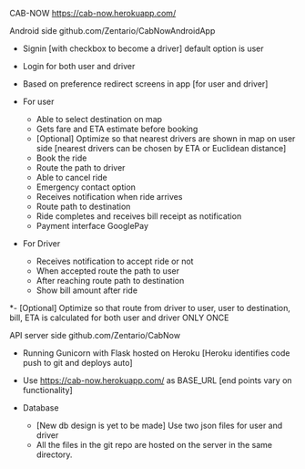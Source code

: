CAB-NOW		https://cab-now.herokuapp.com/

Android side	github.com/Zentario/CabNowAndroidApp

- Signin [with checkbox to become a driver] default option is user
- Login for both user and driver
- Based on preference redirect screens in app [for user and driver]

- For user
	- Able to select destination on map
	- Gets fare and ETA estimate before booking
	- [Optional] Optimize so that nearest drivers are shown in map on user side
	   [nearest drivers can be chosen by ETA or Euclidean distance]
	- Book the ride
	- Route the path to driver
	- Able to cancel ride
	- Emergency contact option
	- Receives notification when ride arrives
	- Route path to destination
	- Ride completes and receives bill receipt as notification
	- Payment interface GooglePay

- For Driver
	- Receives notification to accept ride or not
	- When accepted route the path to user
	- After reaching route path to destination
	- Show bill amount after ride

*- [Optional] Optimize so that route from driver to user, user to destination, bill, ETA is calculated
   for both user and driver ONLY ONCE


API server side	 github.com/Zentario/CabNow

- Running Gunicorn with Flask hosted on Heroku [Heroku identifies code push to git and deploys auto]
- Use https://cab-now.herokuapp.com/ as BASE_URL [end points vary on functionality]

- Database
	- [New db design is yet to be made] Use two json files for user and driver
	- All the files in the git repo are hosted on the server in the same directory.
